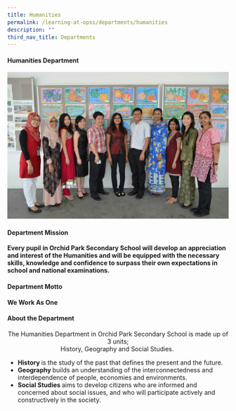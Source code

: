 ```yaml
---
title: Humanities
permalink: /learning-at-opss/departments/humanities
description: ""
third_nav_title: Departments
---
```

<h4>Humanities Department</h4>
<img src="/images/hu1.jpg">
<h4>Department Mission</h4>
<p><strong>Every pupil in Orchid Park Secondary School will develop an appreciation and interest of the Humanities and will be equipped with the necessary skills, knowledge and confidence to surpass their own expectations in school and national examinations.&nbsp;</strong></p>
<h4>Department Motto</h4>
<p><strong>We Work As One</strong></p>
<h4>About the Department</h4>
<p style="text-align: center;">The Humanities Department in Orchid Park Secondary School is made up of 3 units;<br />History, Geography and Social Studies.&nbsp;</p>
<ul>
<li><strong>History&nbsp;</strong>is the study of the past that defines the present and the future.</li>
<li><strong>Geography&nbsp;</strong>builds an understanding of the interconnectedness and interdependence of people, economies and environments.</li>
<li><strong>Social&nbsp;</strong><strong>Studies&nbsp;</strong>aims to develop citizens who are informed and concerned about social issues, and who will participate actively and constructively in the society.</li>
</ul>
